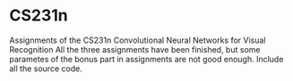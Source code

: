 # CS231n
Assignments of the CS231n Convolutional Neural Networks for Visual Recognition
All the three assignments have been finished, but some parametes of the bonus part in assignments are not good enough.
Include all the source code.
